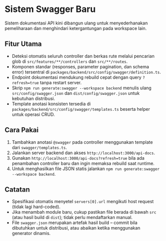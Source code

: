 # Sistem Swagger Baru

Sistem dokumentasi API kini dibangun ulang untuk menyederhanakan pemeliharaan dan menghindari ketergantungan pada workspace lain.

## Fitur Utama
- Deteksi otomatis seluruh controller dan berkas rute melalui pencarian glob di `src/features/**/controllers` dan `src/**/routes`.
- Komponen standar (responses, parameter pagination, dan schema error) tersentral di `packages/backend/src/config/swagger/definition.ts`.
- Endpoint dokumentasi mendukung rebuild cepat dengan query `?refresh=true` tanpa restart server.
- Skrip `npm run generate:swagger --workspace backend` menulis ulang `src/config/swagger.json` dan `dist/config/swagger.json` untuk kebutuhan distribusi.
- Template anotasi konsisten tersedia di `packages/backend/src/config/swagger/templates.ts` beserta helper untuk operasi CRUD.

## Cara Pakai
1. Tambahkan anotasi `@swagger` pada controller menggunakan template dari `swagger/templates.ts`.
2. Jalankan server backend dan akses `http://localhost:3000/api-docs`.
3. Gunakan `http://localhost:3000/api-docs?refresh=true` bila ada penambahan controller baru dan ingin memaksa rebuild saat runtime.
4. Untuk menghasilkan file JSON statis jalankan `npm run generate:swagger --workspace backend`.

## Catatan
- Spesifikasi otomatis menyetel `servers[0].url` mengikuti host request (tidak lagi hard-coded).
- Jika menambah module baru, cukup pastikan file berada di bawah `src` (atau hasil build di `dist`); tidak perlu mendaftarkan manual.
- File `swagger.json` merupakan artefak hasil build – commit bila dibutuhkan untuk distribusi, atau abaikan ketika menggunakan generator dinamis.
